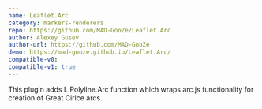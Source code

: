 ```yaml
---
name: Leaflet.Arc
category: markers-renderers
repo: https://github.com/MAD-GooZe/Leaflet.Arc
author: Alexey Gusev
author-url: https://github.com/MAD-GooZe
demo: https://mad-gooze.github.io/Leaflet.Arc/
compatible-v0:
compatible-v1: true
---
```


This plugin adds L.Polyline.Arc function which wraps arc.js functionality for creation of Great Cirlce arcs.
